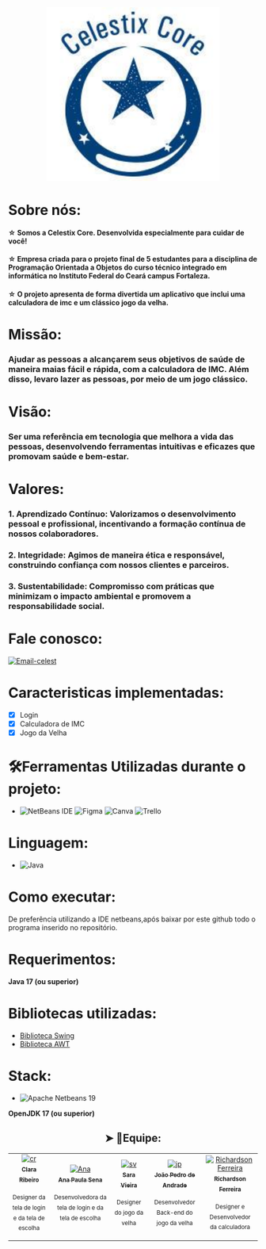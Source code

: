 <div align ="center">
  <img src="https://github.com/Celestix-Core/Projeto_POO/blob/main/ICONS/logocelestixcore1.jpg" width = "350px"/>
  </div>
 
# Sobre nós:
<h4>☆ Somos a Celestix Core. Desenvolvida especialmente para cuidar de você!
</h4>

  
<h4>
 ☆ Empresa criada para o projeto final de 5 estudantes para a disciplina de Programação Orientada a Objetos do curso técnico integrado em informática no Instituto Federal do Ceará campus Fortaleza. 
  </h4>
  
<h4>
   ☆ O projeto apresenta de forma divertida um aplicativo que inclui uma calculadora de imc e um clássico jogo da velha.
  </h4>
  
# Missão:
<h3>Ajudar as pessoas a alcançarem seus objetivos de saúde de maneira maias fácil e rápida, com a calculadora de IMC. Além disso, levaro lazer as pessoas, por meio de um jogo clássico.</h3>
  
# Visão:
<h3>Ser uma referência em tecnologia que melhora a vida das pessoas, desenvolvendo ferramentas intuitivas e eficazes que promovam saúde e bem-estar.</h3>

# Valores:
<h3>1. Aprendizado Contínuo: Valorizamos o desenvolvimento pessoal e profissional, incentivando a formação contínua de nossos colaboradores.
</h3>
<h3>2. Integridade: Agimos de maneira ética e responsável, construindo confiança com nossos clientes e parceiros.
</h3>
<h3>3. Sustentabilidade: Compromisso com práticas que minimizam o impacto ambiental e promovem a responsabilidade social.
</h3>


# Fale conosco:
 <a target="_blank" href="mailto:celestixcore@gmail.com"> <img height="30" width="120" alt="Email-celest" src="https://img.shields.io/badge/Gmail-D14836?style=for-the-        badge&logo=gmail&logoColor=white"/></a>
 
# Caracteristicas implementadas:

* [x] Login
* [x] Calculadora de IMC
* [x] Jogo da Velha

# 🛠Ferramentas Utilizadas durante o projeto: 
 *   ![NetBeans IDE](https://img.shields.io/badge/NetBeansIDE-1B6AC6.svg?style=for-the-badge&logo=apache-netbeans-ide&logoColor=white)
     ![Figma](https://img.shields.io/badge/Figma-F24E1E?style=for-the-badge&logo=figma&logoColor=white)
     ![Canva](https://img.shields.io/badge/Canva-%2300C4CC.svg?&style=for-the-badge&logo=Canva&logoColor=white)
     ![Trello](http://img.shields.io/badge/Trello-%23026AA7.svg?style=for-the-badge&logo=Trello&logoColor=white)
     
# Linguagem:

* ![Java](https://img.shields.io/badge/java-%23ED8B00.svg?style=for-the-badge&logo=openjdk&logoColor=white)

# Como executar:
De preferência utilizando a IDE netbeans,após baixar por este github todo o programa inserido no repositório.

# Requerimentos:
**Java 17 (ou superior)**

# Bibliotecas utilizadas: 
- [Biblioteca Swing](https://homepages.dcc.ufmg.br/~fsantos/ECOi06/aulaSwingSWT.pdf)
- [Biblioteca AWT](https://homepages.dcc.ufmg.br/~fsantos/ECOi06/aulaSwingSWT.pdf)

# Stack:
* ![Apache Netbeans 19](https://img.shields.io/badge/apache%20netbeans-1B6AC6?style=for-the-badge&logo=apache%20netbeans%20IDE&logoColor=white)

**OpenJDK 17 (ou superior)**

<h2 align="center">➤ 💼Equipe:</h2></b>

<div align="center">
<table>
  <tbody>
    <tr>
      <td align="center"><a href="https://github.com/clararibeiro09"><img src="https://avatars.githubusercontent.com/u/159394411?v=4" width="100px;" alt="cr"/><br /><sub><b>Clara Ribeiro</b>
        </a>
        <p><sub>Designer da tela de login e da tela de escolha </sub></p></sub></td>
          <td align="center"><a href="https://github.com/anapaulasena8"><img src="https://avatars.githubusercontent.com/u/160032234?v=4" width="100px;" alt="Ana"/><br /><sub><b>Ana Paula Sena</b></sub></a>
        <p><sub> Desenvolvedora da tela de login e da tela de escolha</sub></p></td>
      <td align="center"><a href="https://github.com/saravs858"><img src="https://avatars.githubusercontent.com/u/159447242?v=4" width="100px;" alt="sv"/><br /><sub><b>Sara Vieira</b></a>
        <p><sub>Designer do jogo da velha</sub></p></sub></td>
      <td align="center"><a href="https://github.com/joaopedrohub"><img src="https://avatars.githubusercontent.com/u/159566325?v=4" width="100px;" alt="jp"/><br /><sub><b>João Pedro de Andrade</b></a>
        <p><sub>Desenvolvedor Back-end do jogo da velha</sub></p></sub></td>
        <td align="center"><a href="https://github.com/rich4rds0n"><img src="https://avatars.githubusercontent.com/u/107577413?v=4" width="100px;" alt="Richardson Ferreira"/><br /><sub><b>Richardson Ferreira</b></sub></a>
        <p><sub>Designer e Desenvolvedor da calculadora</sub></p></td>
    </tr>
  </tbody>
</table>
</div>

